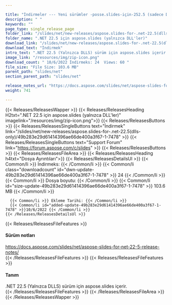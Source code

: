 ```yaml
---

title: "İndirmeler --- Yeni sürümler -posse.slides-için-252.5 (sadece DLLS)"
description: " "
keywords: ""
page_type: single_release_page
folder_link: "/slides/net/new-releases/aspose.slides-for-.net-22.5(dlls-only)/"
folder_name: ".NET 22.5 için aspose.slides (yalnızca DLL'ler)"
download_link: "/slides/net/new-releases/aspose.slides-for-.net-22.5(dlls-only)/49b283e29d61414396ae66de400a3f67-1-7478"
download_text: "İndirmek"
intro_text: ".NET 22.5 (Yalnızca DLLS) sürüm için aspose.slides içerir."
image_link: "/resources/img/zip-icon.png"
download_count: " 10/6/2022 İndirmeks: 24  Views: 60 "
file_size: "File Size: 103.6 MB"
parent_path: "slides/net"
section_parent_path: "slides/net"

release_notes_url: "https://docs.aspose.com/slides/net/aspose-slides-for-net-22-5-release-notes/"
weight: 741

---
```


{{< Releases/ReleasesWapper >}}
  {{< Releases/ReleasesHeading H2txt=".NET 22.5 için aspose.slides (yalnızca DLL'ler)" imagelink="/resources/img/zip-icon.png">}}
  {{< Releases/ReleasesButtons >}}
    {{< Releases/ReleasesSingleButtons text="İndirmek" link="/slides/net/new-releases/aspose.slides-for-.net-22.5(dlls-only)/49b283e29d61414396ae66de400a3f67-1-7478" >}}
    {{< Releases/ReleasesSingleButtons text="Support Forum" link="https://forum.aspose.com/c/slides" >}}
  {{< Releases/ReleasesButtons >}}
  {{< Releases/ReleasesFileArea >}}
    {{< Releases/ReleasesHeading h4txt="Dosya Ayrıntıları">}}
    {{< Releases/ReleasesDetailsUl >}}
      {{< Common/li >}} İndirmeks: {{< /Common/li >}}
      {{< Common/li class="downloadcount" id="dwn-update-49b283e29d61414396ae66de400a3f67-1-7478" >}} 24 {{< /Common/li >}}
      {{< Common/li >}} Dosya boyutu: {{< /Common/li >}}
      {{< Common/li id="size-update-49b283e29d61414396ae66de400a3f67-1-7478" >}} 103.6 MB {{< /Common/li >}}

      {{< Common/li >}} Ekleme Tarihi: {{< /Common/li >}}
      {{< Common/li id="added-update-49b283e29d61414396ae66de400a3f67-1-7478" >}}10/6/2022 {{< /Common/li >}}
    {{< /Releases/ReleasesDetailsUl >}}

  {{< Releases/ReleasesFileFeatures >}}
      <h4>Sürüm notları</h4><div><a href='https://docs.aspose.com/slides/net/aspose-slides-for-net-22-5-release-notes/'>https://docs.aspose.com/slides/net/aspose-slides-for-net-22-5-release-notes/</a></div>
  {{< /Releases/ReleasesFileFeatures >}}
  {{< Releases/ReleasesFileFeatures >}}
      <h4>Tanım</h4><div class="HTMLDescription">.NET 22.5 (Yalnızca DLLS) sürüm için aspose.slides içerir.</div>
  {{< /Releases/ReleasesFileFeatures >}}
 {{< /Releases/ReleasesFileArea >}}
{{< /Releases/ReleasesWapper >}}


